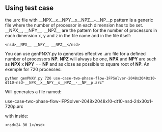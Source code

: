 ## Using test case
the .arc file with \_\_NPX\_\_x_\_NPY\_\_x\_\_NPZ\_\_-\_\_NP\_\_p pattern is a generic file
where the number of processor in each dimension has to be set.
\_\_NPX\_\_, \_\_NPY\_\_, \_\_NPZ\_\_ are the pattern for the number of processors in each dimension x, y and z
in the file name and in the file itself:
```
<nsd>__NPX__ __NPY__ __NPZ__</nsd>
```
You can use genPNXY.py to generates effective .arc file for a defined number of processors __NP__.
__NPZ__ will always be one, __NPX__ and __NPY__ are such as __NPX__ x __NPY__ == __NP__ and as close 
as possible to square root of __NP__.
An exemple for 720 processes:
```shell
python genPNXY.py 720 use-case-two-phase-flow-IFPSolver-2048x2048x10-dt10-nsd-__NPX__x__NPY__x__NPZ__-__NP__p.arc"
```
Will generates a file named: 

use-case-two-phase-flow-IFPSolver-2048x2048x10-dt10-nsd-24x30x1-720p.arc

with inside:
```
<nsd>24 30 1</nsd>
```